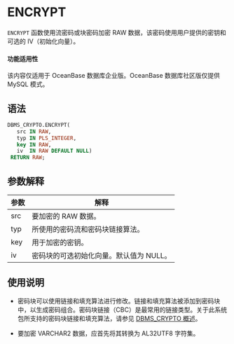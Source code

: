 ENCRYPT 
============================

`ENCRYPT` 函数使用流密码或块密码加密 RAW 数据，该密码使用用户提供的密钥和可选的 IV（初始化向量）。

  <main id="notice" >
    <h4>功能适用性</h4>
    <p>该内容仅适用于 OceanBase 数据库企业版。OceanBase 数据库社区版仅提供 MySQL 模式。</p>
  </main>

语法 
-----------

```sql
DBMS_CRYPTO.ENCRYPT(
   src IN RAW,
   typ IN PLS_INTEGER,
   key IN RAW,
   iv  IN RAW DEFAULT NULL)
 RETURN RAW;
```



参数解释 
-------------



| **参数** |         **解释**         |
|--------|------------------------|
| src    | 要加密的 RAW 数据。           |
| typ    | 所使用的密码流和密码块链接算法。       |
| key    | 用于加密的密钥。               |
| iv     | 密码块的可选初始化向量。默认值为 NULL。 |



使用说明 
-------------

* 密码块可以使用链接和填充算法进行修改。链接和填充算法被添加到密码块中，以生成密码组合。密码块链接（CBC）是最常用的链接类型。关于此系统包所支持的密码块链接和填充算法，请参见 [DBMS_CRYPTO 概述](../4.DBMS_CRYPTO/1.dbms_crypto-overview.md)。

  

* 要加密 VARCHAR2 数据，应首先将其转换为 AL32UTF8 字符集。

  



